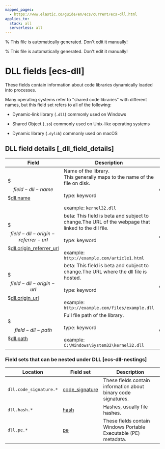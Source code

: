 ```yaml
---
mapped_pages:
  - https://www.elastic.co/guide/en/ecs/current/ecs-dll.html
applies_to:
  stack: all
  serverless: all
---
```

% This file is automatically generated. Don't edit it manually!

% This file is automatically generated. Don't edit it manually!

# DLL fields [ecs-dll]

These fields contain information about code libraries dynamically loaded into processes.



Many operating systems refer to "shared code libraries" with different names, but this field set refers to all of the following:

* Dynamic-link library (`.dll`) commonly used on Windows

* Shared Object (`.so`) commonly used on Unix-like operating systems

* Dynamic library (`.dylib`) commonly used on macOS

## DLL field details [_dll_field_details]

| Field | Description | Level |
| --- | --- | --- |
| $$$field-dll-name$$$[dll.name](#field-dll-name) |Name of the library.<br>This generally maps to the name of the file on disk.<br><br>type: keyword<br><br>example: `kernel32.dll`<br>| core |
| $$$field-dll-origin-referrer-url$$$[dll.origin_referrer_url](#field-dll-origin-referrer-url) |beta: This field is beta and subject to change.The URL of the webpage that linked to the dll file.<br><br>type: keyword<br><br>example: `http://example.com/article1.html`<br>| extended |
| $$$field-dll-origin-url$$$[dll.origin_url](#field-dll-origin-url) |beta: This field is beta and subject to change.The URL where the dll file is hosted.<br><br>type: keyword<br><br>example: `http://example.com/files/example.dll`<br>| extended |
| $$$field-dll-path$$$[dll.path](#field-dll-path) |Full file path of the library.<br><br>type: keyword<br><br>example: `C:\Windows\System32\kernel32.dll`<br>| extended |


### Field sets that can be nested under DLL [ecs-dll-nestings]

| Location | Field set | Description |
|---|---|---|
| `dll.code_signature.*`| [code_signature](/reference/ecs-code_signature.md) |These fields contain information about binary code signatures.
| `dll.hash.*`| [hash](/reference/ecs-hash.md) |Hashes, usually file hashes.
| `dll.pe.*`| [pe](/reference/ecs-pe.md) |These fields contain Windows Portable Executable (PE) metadata.
